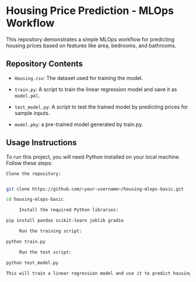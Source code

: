 # Housing Price Prediction - MLOps Workflow

 

This repository demonstrates a simple MLOps workflow for predicting housing prices based on features like area, bedrooms, and bathrooms.

 

## Repository Contents

- `Housing.csv`: The dataset used for training the model.

- `train.py`: A script to train the linear regression model and save it as `model.pkl`.

- `test_model.py`: A script to test the trained model by predicting prices for sample inputs.
  
- `model.pky`: a pre-trained model generated by train.py. 

 

## Usage Instructions

To run this project, you will need Python installed on your local machine. Follow these steps:

 

    Clone the repository:

   ```bash

   git clone https://github.com/<your-username>/housing-mlops-basic.git

   cd housing-mlops-basic

        Install the required Python libraries:

pip install pandas scikit-learn joblib gradio

        Run the training script:

python train.py

        Run the test script:

python test_model.py

This will train a linear regression model and use it to predict housing prices.
